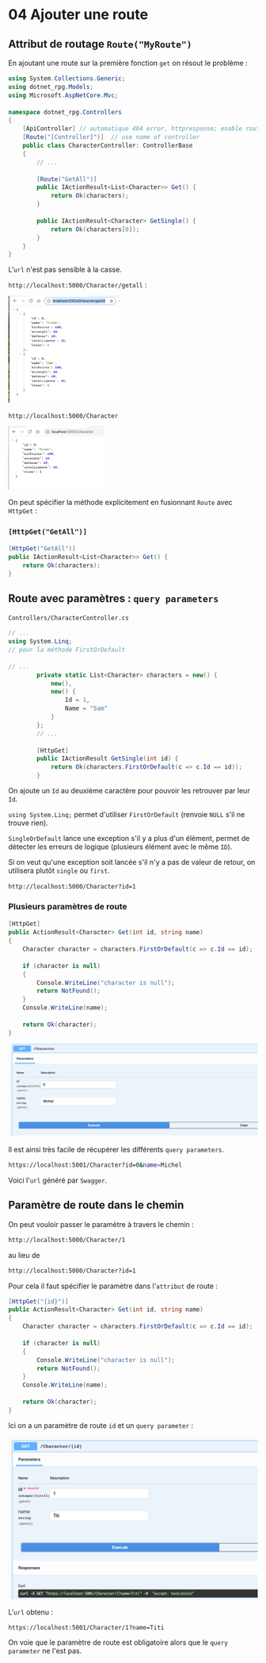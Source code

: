 # 04 Ajouter une route

## Attribut de routage `Route("MyRoute")`

En ajoutant une route sur la première fonction `get` on résout le problème :

```cs
using System.Collections.Generic;
using dotnet_rpg.Models;
using Microsoft.AspNetCore.Mvc;

namespace dotnet_rpg.Controllers
{
    [ApiController] // automatique 404 error, httpresponse; enable routing
    [Route("[Controller]")]  // use name of controller
    public class CharacterController: ControllerBase
    {
        // ...

        [Route("GetAll")]
        public IActionResult<List<Character>> Get() {
            return Ok(characters);
        }

        public IActionResult<Character> GetSingle() {
            return Ok(characters[0]);
        }
    }
}
```

L'`url` n'est pas sensible à la casse.

`http://localhost:5000/Character/getall` :

<img src="assets/Screenshot2020-07-09at13.51.00.png" alt="Screenshot 2020-07-09 at 13.51.00" style="zoom:25%;" />

`http://localhost:5000/Character`

<img src="assets/Screenshot2020-07-09at13.51.36.png" alt="Screenshot 2020-07-09 at 13.51.36" style="zoom:25%;" />

On peut spécifier la méthode explicitement en fusionnant `Route` avec `HttpGet` :

### `[HttpGet("GetAll")]`

```cs
[HttpGet("GetAll")]
public IActionResult<List<Character>> Get() {
    return Ok(characters);
}
```

## Route avec paramètres : `query parameters`

`Controllers/CharacterController.cs`

```cs
// ...
using System.Linq;
// pour la méthode FirstOrDefault

// ...
        private static List<Character> characters = new() {
            new(),
            new() {
                Id = 1,
                Name = "Sam"
            }
        };
		// ...

        [HttpGet]
        public IActionResult GetSingle(int id) {
            return Ok(characters.FirstOrDefault(c => c.Id == id));
        }
```

On ajoute un `Id` au deuxième caractère pour pouvoir les retrouver par leur `Id`.

`using System.Linq;` permet d'utiliser `FirstOrDefault` (renvoie `NULL` s'il ne trouve rien).

`SingleOrDefault` lance une exception s'il y a plus d'un élément, permet de détecter les erreurs de logique (plusieurs élément avec le même `ID`).

Si on veut qu'une exception soit lancée s'il n'y a pas de valeur de retour, on utilisera plutôt `single` ou `first`.



`http://localhost:5000/Character?id=1`



### Plusieurs paramètres de route

```cs
[HttpGet]
public ActionResult<Character> Get(int id, string name)
{
    Character character = characters.FirstOrDefault(c => c.Id == id);

    if (character is null)
    {
        Console.WriteLine("character is null");
        return NotFound();
    }
    Console.WriteLine(name);

    return Ok(character);
}
```

<img src="assets/swagger-multiple-route-parameters.png" alt="swagger-multiple-route-parameters" style="zoom:50%;" />

Il est ainsi très facile de récupérer les différents `query parameters`.

```bash
https://localhost:5001/Character?id=0&name=Michel
```

Voici l'`url` généré par `Swagger`.

## Paramètre de route dans le chemin

On peut vouloir passer le paramètre à travers le chemin :

```bash
http://localhost:5000/Character/1
```

au lieu de 

```bash
http://localhost:5000/Character?id=1
```

Pour cela il faut spécifier le paramètre dans l'`attribut` de route :

```cs
[HttpGet("{id}")]
public ActionResult<Character> Get(int id, string name)
{
    Character character = characters.FirstOrDefault(c => c.Id == id);

    if (character is null)
    {
        Console.WriteLine("character is null");
        return NotFound();
    }
    Console.WriteLine(name);

    return Ok(character);
}
```

Ici on a un paramètre de route `id` et un `query parameter` :

<img src="assets/mix-parameters-swagger-api.png" alt="mix-parameters-swagger-api" style="zoom:50%;" />

L'`url` obtenu :

```
https://localhost:5001/Character/1?name=Titi
```

On voie que le paramètre de route est obligatoire alors que le `query parameter` ne l'est pas.
